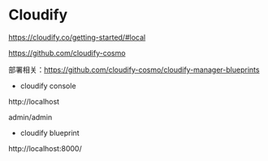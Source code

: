 # Cloudify

https://cloudify.co/getting-started/#local

https://github.com/cloudify-cosmo

部署相关：https://github.com/cloudify-cosmo/cloudify-manager-blueprints


- cloudify console

http://localhost

admin/admin

- cloudify blueprint

http://localhost:8000/
